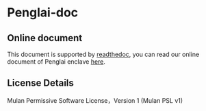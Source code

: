 # Penglai-doc

## Online document

This document is supported by [readthedoc](https://docs.readthedocs.io/en/stable/), you can read our online document of Penglai enclave [here](https://penglai-doc.readthedocs.io/en/latest/).

## License Details

Mulan Permissive Software License，Version 1 (Mulan PSL v1)

